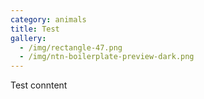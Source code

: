 ```yaml
---
category: animals
title: Test
gallery:
  - /img/rectangle-47.png
  - /img/ntn-boilerplate-preview-dark.png
---
```

T﻿est conntent